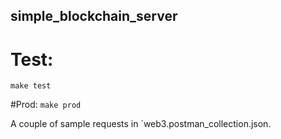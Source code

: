 ## simple_blockchain_server

# Test:
`make test`

#Prod:
`make prod`

A couple of sample requests in `web3.postman_collection.json.